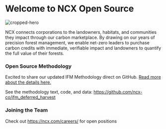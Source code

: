 # Welcome to NCX Open Source 

![cropped-hero](https://user-images.githubusercontent.com/1395356/199782375-62446007-cb67-4705-a813-e370acb7bc82.png)

NCX connects corporations to the landowners, habitats, and communities they impact through our carbon marketplace. By drawing on our years of precision forest management, we enable net-zero leaders to purchase carbon credits with immediate, verifiable impact and landowners to quantify the full value of their forests.

### Open Source Methodology

Excited to share our updated IFM Methodology direct on GitHub. [Read more about the details here.](https://ncx.com/learning-hub/transparency-drives-trust-in-carbon-credit-quality-announcing-the-ncx-next-generation-harvest-deferral-methodology/)

See the methodology text, code, and data:
https://github.com/ncx-co/ifm_deferred_harvest


### Joining the Team

Check out https://ncx.com/careers/ for open positions
